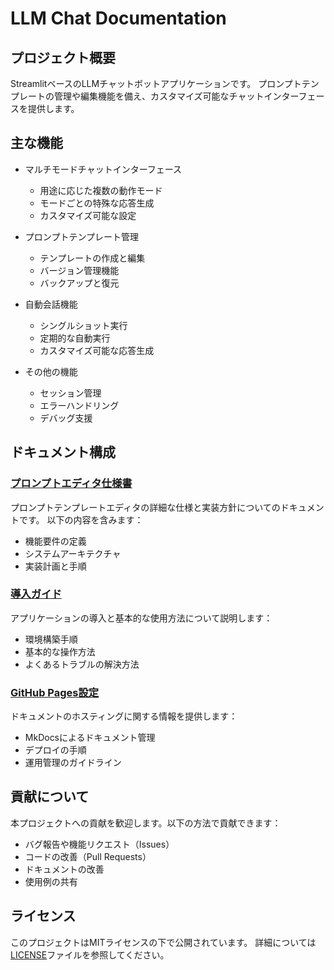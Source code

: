 # LLM Chat Documentation

## プロジェクト概要

StreamlitベースのLLMチャットボットアプリケーションです。
プロンプトテンプレートの管理や編集機能を備え、カスタマイズ可能なチャットインターフェースを提供します。

## 主な機能

- マルチモードチャットインターフェース
  - 用途に応じた複数の動作モード
  - モードごとの特殊な応答生成
  - カスタマイズ可能な設定

- プロンプトテンプレート管理
  - テンプレートの作成と編集
  - バージョン管理機能
  - バックアップと復元

- 自動会話機能
  - シングルショット実行
  - 定期的な自動実行
  - カスタマイズ可能な応答生成

- その他の機能
  - セッション管理
  - エラーハンドリング
  - デバッグ支援

## ドキュメント構成

### [プロンプトエディタ仕様書](specifications/prompt_editor_spec.md)

プロンプトテンプレートエディタの詳細な仕様と実装方針についてのドキュメントです。
以下の内容を含みます：

- 機能要件の定義
- システムアーキテクチャ
- 実装計画と手順

### [導入ガイド](getting_started.md)

アプリケーションの導入と基本的な使用方法について説明します：

- 環境構築手順
- 基本的な操作方法
- よくあるトラブルの解決方法

### [GitHub Pages設定](github_pages_setup.md)

ドキュメントのホスティングに関する情報を提供します：

- MkDocsによるドキュメント管理
- デプロイの手順
- 運用管理のガイドライン

## 貢献について

本プロジェクトへの貢献を歓迎します。以下の方法で貢献できます：

- バグ報告や機能リクエスト（Issues）
- コードの改善（Pull Requests）
- ドキュメントの改善
- 使用例の共有

## ライセンス

このプロジェクトはMITライセンスの下で公開されています。
詳細については[LICENSE](https://github.com/noppomario/llm-chat/blob/main/LICENSE)ファイルを参照してください。
